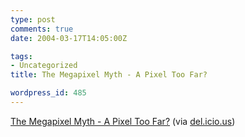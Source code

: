 ```yaml
---
type: post
comments: true
date: 2004-03-17T14:05:00Z

tags:
- Uncategorized
title: The Megapixel Myth - A Pixel Too Far?

wordpress_id: 485
---
```


[The Megapixel Myth - A Pixel Too Far?](http://www.majid.info/mylos/stories/2004/02/13/megapixel.html) (via [del.icio.us](http://del.icio.us))

